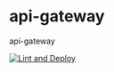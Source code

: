 # api-gateway

api-gateway

[![Lint and Deploy](https://github.com/grupo4taller2/api-gateway/actions/workflows/lint-deploy.yml/badge.svg?branch=main)](https://github.com/grupo4taller2/api-gateway/actions/workflows/lint-deploy.yml)
